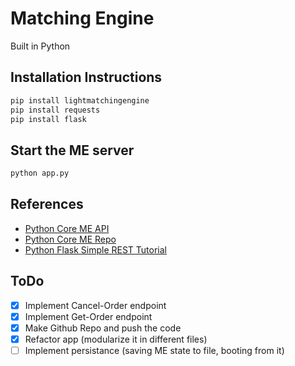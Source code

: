 # Matching Engine

Built in Python


## Installation Instructions

```bash
pip install lightmatchingengine
pip install requests
pip install flask
```


## Start the ME server

```bash
python app.py
```


## References

- [Python Core ME API](https://github.com/gavincyi/LightMatchingEngine/blob/develop/lightmatchingengine/lightmatchingengine.pyx)
- [Python Core ME Repo](https://github.com/gavincyi/LightMatchingEngine)
- [Python Flask Simple REST Tutorial](https://blog.miguelgrinberg.com/post/designing-a-restful-api-with-python-and-flask)


## ToDo

- [X] Implement Cancel-Order endpoint
- [X] Implement Get-Order endpoint
- [X] Make Github Repo and push the code
- [X] Refactor app (modularize it in different files)
- [ ] Implement persistance (saving ME state to file, booting from it)